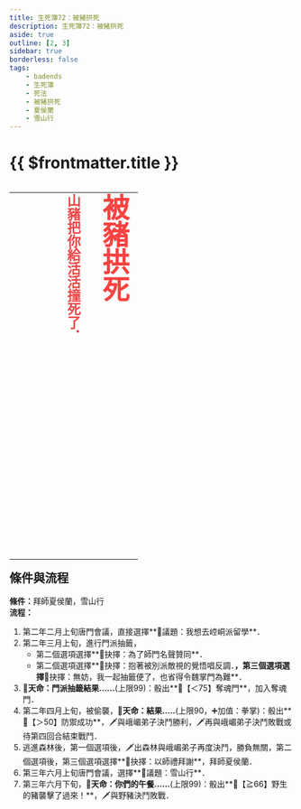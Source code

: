```yaml
---
title: 生死簿72：被豬拱死
description: 生死簿72：被豬拱死
aside: true
outline: [2, 3]
sidebar: true
borderless: false
tags:
    - badends
    - 生死簿
    - 死法
    - 被豬拱死
    - 夏侯蘭
    - 雪山行
---
```


# {{ $frontmatter.title }}

<table align=left vertical-align=top>
    <tr>
        <td style="height:650px; vertical-align: top;">
          <span style="writing-mode: tb-rl; webkit-writing-mode: vertical-rl; writing-mode: vertical-rl;">
            <font size="7" color="#f94241"><strong>被豬拱死</strong></font>
            <br>
            <br>
            <font size="5" color="#ef4747">
            <strong>
            山豬把你給活活撞死了．<br>
            <br>
            <br>
            <br>
            </strong>
            </font>
          </span>
        </td>
    </tr>
</table>

## 條件與流程

<b>條件：</b>拜師<Girl5Icon>夏侯蘭</Girl5Icon>，雪山行<br>
<b>流程：</b><br>
1. 第二年二月上旬唐門會議，直接選擇**📜議題：我想去崆峒派留學**．
2. 第二年三月上旬，進行門派抽籤，
   + 第二個選項選擇**📖抉擇：為了師門名聲贊同**．
   + 第二個選項選擇**📖抉擇：抱著被別派敵視的覺悟唱反調．**，第三個選項選擇**📖抉擇：無妨，我一起抽籤便了，也省得令魏掌門為難**．
3. **🎲天命：門派抽籤結果......**(上限99)：骰出**🧾【＜75】奪魂門**，加入奪魂門．
4. 第二年四月上旬，被偷襲，**🎲天命：結果.....**(上限90，➕加值：拳掌)：骰出**🧾【＞50】防禦成功**，🗡️與峨嵋弟子決鬥勝利，🗡️再與峨嵋弟子決鬥敗戰或待第四回合結束戰鬥．
5. 逃進森林後，第一個選項後，🗡️出森林與峨嵋弟子再度決鬥，勝負無關，第二個選項後，第三個選項選擇**📖抉擇：以師禮拜謝**，拜師<Girl5Icon>夏侯蘭</Girl5Icon>．
6. 第三年六月上旬唐門會議，選擇**📜議題：雪山行**．
7. 第三年六月下旬，**🎲天命：你們的午餐......**(上限99)：骰出**🧾【≧66】野生的豬襲擊了過來！**，🗡️與野豬決鬥敗戰．
